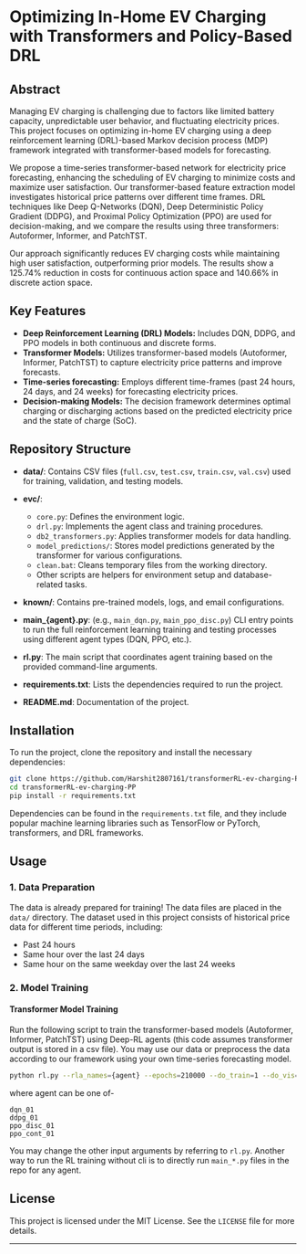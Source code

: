 # Optimizing In-Home EV Charging with Transformers and Policy-Based DRL

## Abstract

Managing EV charging is challenging due to factors like limited battery capacity, unpredictable user behavior, and fluctuating electricity prices. This project focuses on optimizing in-home EV charging using a deep reinforcement learning (DRL)-based Markov decision process (MDP) framework integrated with transformer-based models for forecasting.

We propose a time-series transformer-based network for electricity price forecasting, enhancing the scheduling of EV charging to minimize costs and maximize user satisfaction. Our transformer-based feature extraction model investigates historical price patterns over different time frames. DRL techniques like Deep Q-Networks (DQN), Deep Deterministic Policy Gradient (DDPG), and Proximal Policy Optimization (PPO) are used for decision-making, and we compare the results using three transformers: Autoformer, Informer, and PatchTST.

Our approach significantly reduces EV charging costs while maintaining high user satisfaction, outperforming prior models. The results show a 125.74% reduction in costs for continuous action space and 140.66% in discrete action space.

## Key Features

- **Deep Reinforcement Learning (DRL) Models:** Includes DQN, DDPG, and PPO models in both continuous and discrete forms.
- **Transformer Models:** Utilizes transformer-based models (Autoformer, Informer, PatchTST) to capture electricity price patterns and improve forecasts.
- **Time-series forecasting:** Employs different time-frames (past 24 hours, 24 days, and 24 weeks) for forecasting electricity prices.
- **Decision-making Models:** The decision framework determines optimal charging or discharging actions based on the predicted electricity price and the state of charge (SoC).

## Repository Structure

- **data/**: Contains CSV files (`full.csv`, `test.csv`, `train.csv`, `val.csv`) used for training, validation, and testing models.
  
- **evc/**: 
  - `core.py`: Defines the environment logic.
  - `drl.py`: Implements the agent class and training procedures.
  - `db2_transformers.py`: Applies transformer models for data handling.
  - `model_predictions/`: Stores model predictions generated by the transformer for various configurations.
  - `clean.bat`: Cleans temporary files from the working directory.
  - Other scripts are helpers for environment setup and database-related tasks.

- **known/**: Contains pre-trained models, logs, and email configurations.
  
- **main_{agent}.py**: (e.g., `main_dqn.py`, `main_ppo_disc.py`) CLI entry points to run the full reinforcement learning training and testing processes using different agent types (DQN, PPO, etc.).

- **rl.py**: The main script that coordinates agent training based on the provided command-line arguments.

- **requirements.txt**: Lists the dependencies required to run the project.

- **README.md**: Documentation of the project.


## Installation

To run the project, clone the repository and install the necessary dependencies:

```bash
git clone https://github.com/Harshit2807161/transformerRL-ev-charging-PP.git
cd transformerRL-ev-charging-PP
pip install -r requirements.txt
```

Dependencies can be found in the `requirements.txt` file, and they include popular machine learning libraries such as TensorFlow or PyTorch, transformers, and DRL frameworks.

## Usage

### 1. Data Preparation
The data is already prepared for training! 
The data files are placed in the `data/` directory. The dataset used in this project consists of historical price data for different time periods, including:

- Past 24 hours
- Same hour over the last 24 days
- Same hour on the same weekday over the last 24 weeks

### 2. Model Training

#### Transformer Model Training
Run the following script to train the transformer-based models (Autoformer, Informer, PatchTST) using Deep-RL agents (this code assumes transformer output is stored in a csv file). You may use our data or preprocess the data according to our framework using your own time-series forecasting model.

```bash
python rl.py --rla_names={agent} --epochs=210000 --do_train=1 --do_vis=1
```

where agent can be one of- 
```
dqn_01
ddpg_01
ppo_disc_01
ppo_cont_01
```

You may change the other input arguments by referring to `rl.py`. Another way to run the RL training without cli is to directly run `main_*.py` files in the repo for any agent. 

## License

This project is licensed under the MIT License. See the `LICENSE` file for more details.

---
